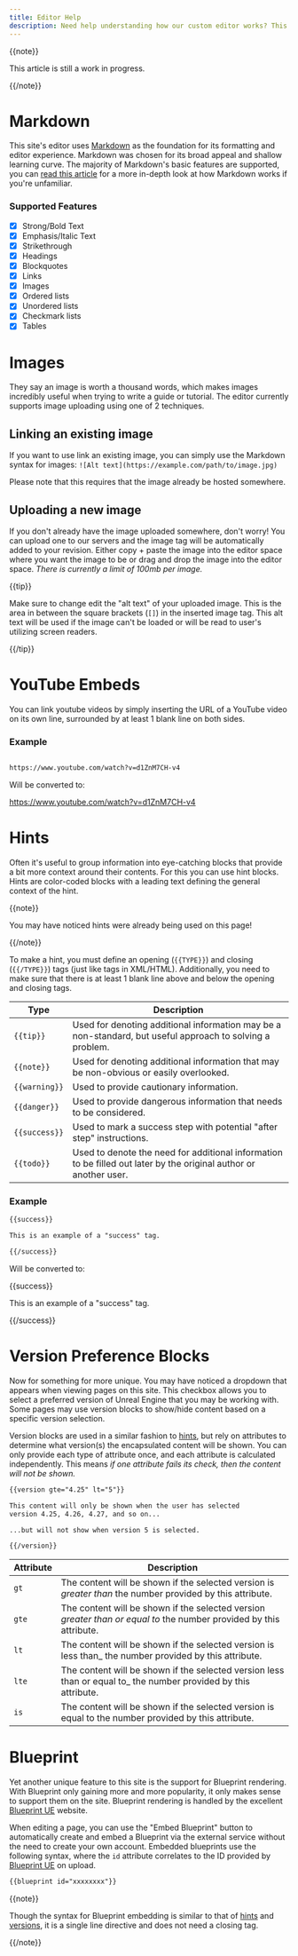 ```yaml
---
title: Editor Help
description: Need help understanding how our custom editor works? This article outlines the functionality available to you when creating content around the Unreal Engine.
---
```


{{note}}

This article is still a work in progress.

{{/note}}

# Markdown

This site's editor uses [Markdown](https://www.markdownguide.org/) as the foundation for its formatting and editor experience. Markdown was chosen for its broad appeal and shallow learning curve. The majority of Markdown's basic features are supported, you can [read this article](https://www.markdownguide.org/basic-syntax/) for a more in-depth look at how Markdown works if you're unfamiliar.

### Supported Features

- [x] Strong/Bold Text
- [x] Emphasis/Italic Text
- [x] Strikethrough
- [x] Headings
- [x] Blockquotes
- [x] Links
- [x] Images
- [x] Ordered lists
- [x] Unordered lists
- [x] Checkmark lists
- [x] Tables

# Images

They say an image is worth a thousand words, which makes images incredibly useful when trying to write a guide or tutorial. The editor currently supports image uploading using one of 2 techniques.

## Linking an existing image

If you want to use link an existing image, you can simply use the Markdown syntax for images: `![Alt text](https://example.com/path/to/image.jpg)`

Please note that this requires that the image already be hosted somewhere.

## Uploading a new image

If you don't already have the image uploaded somewhere, don't worry! You can upload one to our servers and the image tag will be automatically added to your revision. Either copy + paste the image into the editor space where you want the image to be or drag and drop the image into the editor space. _There is currently a limit of 100mb per image._

{{tip}}

Make sure to change edit the "alt text" of your uploaded image. This is the area in between the square brackets (`[]`) in the inserted image tag. This alt text will be used if the image can't be loaded or will be read to user's utilizing screen readers.

{{/tip}}

# YouTube Embeds

You can link youtube videos by simply inserting the URL of a YouTube video on its own line, surrounded by at least 1 blank line on both sides.

### Example

```md

https://www.youtube.com/watch?v=d1ZnM7CH-v4

```

Will be converted to:

https://www.youtube.com/watch?v=d1ZnM7CH-v4

# Hints

Often it's useful to group information into eye-catching blocks that provide a bit more context around their contents. For this you can use hint blocks. Hints are color-coded blocks with a leading text defining the general context of the hint.

{{note}}

You may have noticed hints were already being used on this page!

{{/note}}

To make a hint, you must define an opening (`{{TYPE}}`) and closing (`{{/TYPE}}`) tags (just like tags in XML/HTML). Additionally, you need to make sure that there is at least 1 blank line above and below the opening and closing tags.

Type | Description
-----|------------
`{{tip}}` | Used for denoting additional information may be a non-standard, but useful approach to solving a problem.
`{{note}}` | Used for denoting additional information that may be non-obvious or easily overlooked.
`{{warning}}` | Used to provide cautionary information.
`{{danger}}` | Used to provide dangerous information that needs to be considered.
`{{success}}` | Used to mark a success step with potential "after step" instructions.
`{{todo}}` | Used to denote the need for additional information to be filled out later by the original author or another user.


### Example

```md
{{success}}

This is an example of a "success" tag.

{{/success}}
```

Will be converted to:

{{success}}

This is an example of a "success" tag.

{{/success}}

# Version Preference Blocks

Now for something for more unique. You may have noticed a dropdown that appears when viewing pages on this site. This checkbox allows you to select a preferred version of Unreal Engine that you may be working with. Some pages may use version blocks to show/hide content based on a specific version selection.

Version blocks are used in a similar fashion to [hints](#hints), but rely on attributes to determine what version(s) the encapsulated content will be shown. You can only provide each type of attribute once, and each attribute is calculated independently. This means _if one attribute fails its check, then the content will not be shown._

```md
{{version gte="4.25" lt="5"}}

This content will only be shown when the user has selected
version 4.25, 4.26, 4.27, and so on...

...but will not show when version 5 is selected.

{{/version}}
```

Attribute | Description
----------|------------
`gt` | The content will be shown if the selected version is _greater than_ the number provided by this attribute.
`gte` | The content will be shown if the selected version _greater than or equal to_ the number provided by this attribute.
`lt` | The content will be shown if the selected version is less than_ the number provided by this attribute.
`lte` | The content will be shown if the selected version less than or equal to_ the number provided by this attribute.
`is` | The content will be shown if the selected version is equal to the number provided by this attribute.

# Blueprint

Yet another unique feature to this site is the support for Blueprint rendering. With Blueprint only gaining more and more popularity, it only makes sense to support them on the site. Blueprint rendering is handled by the excellent [Blueprint UE](https://blueprintue.com) website.

When editing a page, you can use the "Embed Blueprint" button to automatically create and embed a Blueprint via the external service without the need to create your own account. Embedded blueprints use the following syntax, where the `id` attribute correlates to the ID provided by [Blueprint UE](https://blueprintue.com) on upload.

```md
{{blueprint id="xxxxxxxx"}}
```

{{note}}

Though the syntax for Blueprint embedding is similar to that of [hints](#hints) and [versions](#version-preference-blocks), it is a single line directive and does not need a closing tag.

{{/note}}